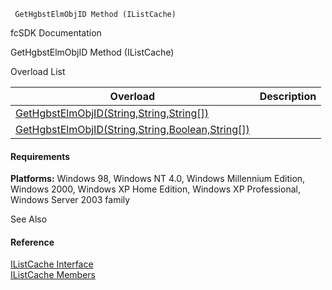 ﻿     GetHgbstElmObjID Method (IListCache)                                                   

fcSDK Documentation

GetHgbstElmObjID Method (IListCache)

Overload List

| Overload | Description |
| --- | --- |
| [GetHgbstElmObjID(String,String,String\[\])](fcSDK~FChoice.Foundation.Clarify.IListCache~GetHgbstElmObjID(String,String,String[]).md) |   |
| [GetHgbstElmObjID(String,String,Boolean,String\[\])](fcSDK~FChoice.Foundation.Clarify.IListCache~GetHgbstElmObjID(String,String,Boolean,String[]).md) |   |

#### Requirements

**Platforms:** Windows 98, Windows NT 4.0, Windows Millennium Edition, Windows 2000, Windows XP Home Edition, Windows XP Professional, Windows Server 2003 family

See Also

#### Reference

[IListCache Interface](fcSDK~FChoice.Foundation.Clarify.IListCache.md)  
[IListCache Members](fcSDK~FChoice.Foundation.Clarify.IListCache_members.md)